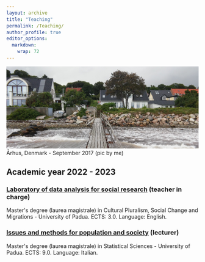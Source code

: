 ```yaml
---
layout: archive
title: "Teaching"
permalink: /Teaching/
author_profile: true
editor_options: 
  markdown: 
    wrap: 72
---
```


<img src="/images/aarhus.jpg"/> Århus, Denmark - September 2017 (pic by
me)

## Academic year 2022 - 2023


### [Laboratory of data analysis for social research](https://en.didattica.unipd.it/off/2021/LM/SU/SU2591/000ZZ/SUQ1094899/N0) (teacher in charge)

Master's degree (laurea magistrale) in Cultural Pluralism, Social Change
and Migrations - University of Padua.
ECTS: 3.0. Language: English.


### [Issues and methods for population and society](https://en.didattica.unipd.it/off/2021/LM/SC/SS1736/000ZZ/SCP4063380/N0) (lecturer)

Master's degree (laurea magistrale) in Statistical Sciences - University
of Padua.
ECTS: 9.0. Language: Italian.
